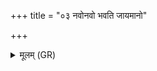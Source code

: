 +++
title = "०३ नवोनवो भवति जायमानो"

+++
<details><summary>मूलम् (GR)</summary>

नवोनवो भवति जायमानो  
ऽह्नां केतुर् उषसाम् एत्य् अग्रम् ।  
भागं देवेभ्यो वि दधात्य् आयन्  
प्र चन्द्रमास् तिरते दीर्घम् आयुः ॥
</details>